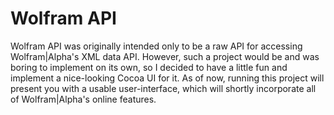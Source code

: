 Wolfram API
===========

Wolfram API was originally intended only to be a raw API for accessing Wolfram|Alpha's XML data API. However, such a project would be and was boring to implement on its own, so I decided to have a little fun and implement a nice-looking Cocoa UI for it. As of now, running this project will present you with a usable user-interface, which will shortly incorporate all of Wolfram|Alpha's online features.
